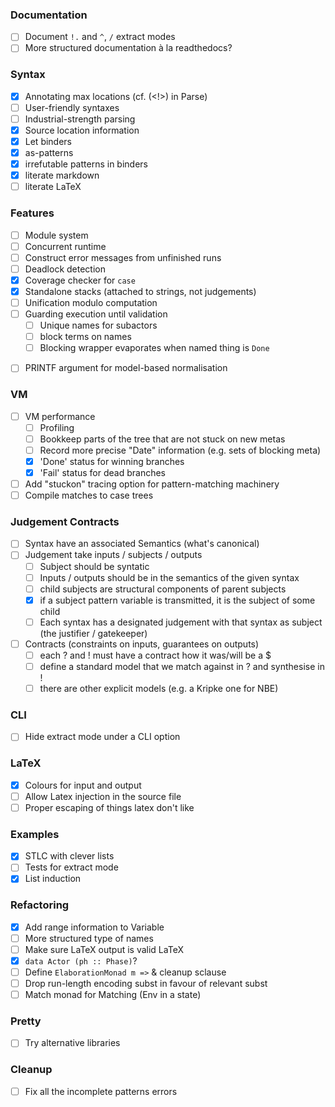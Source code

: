 ### Documentation

* [ ] Document `!.` and `^`, `/` extract modes
* [ ] More structured documentation à la readthedocs?

### Syntax

* [x] Annotating max locations (cf. (<!>) in Parse)
* [ ] User-friendly syntaxes
* [ ] Industrial-strength parsing
* [x] Source location information
* [x] Let binders
* [x] as-patterns
* [x] irrefutable patterns in binders
* [x] literate markdown
* [ ] literate LaTeX

### Features

* [ ] Module system
* [ ] Concurrent runtime
* [ ] Construct error messages from unfinished runs
* [ ] Deadlock detection
* [x] Coverage checker for `case`
* [x] Standalone stacks (attached to strings, not judgements)
* [ ] Unification modulo computation
* [ ] Guarding execution until validation
   + [ ] Unique names for subactors
   + [ ] block terms on names
   + [ ] Blocking wrapper evaporates when named thing is `Done`
+ [ ] PRINTF argument for model-based normalisation

### VM

* [ ] VM performance
   + [ ] Profiling
   + [ ] Bookkeep parts of the tree that are not stuck on new metas
   + [ ] Record more precise "Date" information (e.g. sets of blocking meta)
   + [x] 'Done' status for winning branches
   + [x] 'Fail' status for dead branches
* [ ] Add "stuckon" tracing option for pattern-matching machinery
* [ ] Compile matches to case trees

### Judgement Contracts

* [ ] Syntax have an associated Semantics (what's canonical)
* [ ] Judgement take inputs / subjects / outputs
   + [ ] Subject should be syntatic
   + [ ] Inputs / outputs should be in the semantics of the given syntax
   + [ ] child subjects are structural components of parent subjects
   + [x] if a subject pattern variable is transmitted, it is the subject of some child
   + [ ] Each syntax has a designated judgement with that syntax as subject (the justifier / gatekeeper)
* [ ] Contracts (constraints on inputs, guarantees on outputs)
  + [ ] each ? and ! must have a contract how it was/will be a $
  + [ ] define a standard model that we match against in ? and synthesise in !
  + [ ] there are other explicit models (e.g. a Kripke one for NBE)

### CLI

* [ ] Hide extract mode under a CLI option

### LaTeX

* [x] Colours for input and output
* [ ] Allow Latex injection in the source file
* [ ] Proper escaping of things latex don't like

### Examples

* [x] STLC with clever lists
* [ ] Tests for extract mode
* [x] List induction

### Refactoring

* [x] Add range information to Variable
* [ ] More structured type of names
* [ ] Make sure LaTeX output is valid LaTeX
* [x] `data Actor (ph :: Phase)`?
* [ ] Define `ElaborationMonad m =>` & cleanup sclause
* [ ] Drop run-length encoding subst in favour of relevant subst
* [ ] Match monad for Matching (Env in a state)

### Pretty

* [ ] Try alternative libraries

### Cleanup

* [ ] Fix all the incomplete patterns errors
